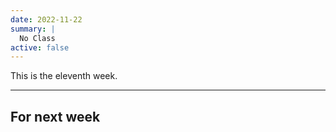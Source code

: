 ```yaml
---
date: 2022-11-22
summary: |
  No Class
active: false
---
```




This is the eleventh week.



------------



## For next week
